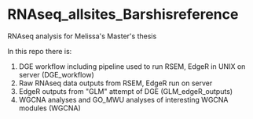 # RNAseq_allsites_Barshisreference

RNAseq analysis for Melissa's Master's thesis

In this repo there is:
1. DGE workflow including pipeline used to run RSEM, EdgeR in UNIX on server (DGE_workflow) 
2. Raw RNAseq data outputs from RSEM, EdgeR run on server 
3. EdgeR outputs from "GLM" attempt of DGE (GLM_edgeR_outputs)
4. WGCNA analyses and GO_MWU analyses of interesting WGCNA modules (WGCNA)
